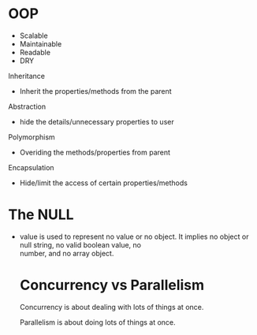 # OOP
- Scalable
- Maintainable
- Readable
- DRY

Inheritance
- Inherit the properties/methods from the parent

Abstraction
- hide the details/unnecessary properties to user

Polymorphism
- Overiding the methods/properties from parent

Encapsulation
- Hide/limit the access of certain properties/methods

# The NULL 
- value is used to represent no value or no object. It implies no object or null string, no valid boolean value, no     
  number, and no array object.


  # Concurrency vs Parallelism
  Concurrency is about dealing with lots of things at once. 
  
  Parallelism is about doing lots of things at once.